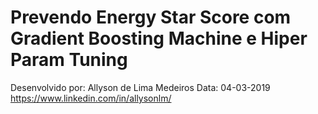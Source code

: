 # Prevendo Energy Star Score com Gradient Boosting Machine e Hiper Param Tuning


Desenvolvido por: Allyson de Lima Medeiros
Data: 04-03-2019
https://www.linkedin.com/in/allysonlm/
